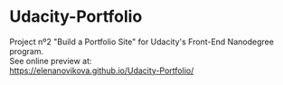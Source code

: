 # Udacity-Portfolio
Project nº2 "Build a Portfolio Site" for Udacity's Front-End Nanodegree program.
<br>See online preview at:<br>
https://elenanovikova.github.io/Udacity-Portfolio/
